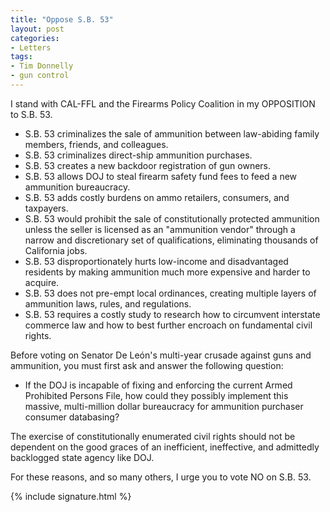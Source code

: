 ```yaml
---
title: "Oppose S.B. 53"
layout: post
categories:
- Letters
tags:
- Tim Donnelly
- gun control
---
```


I stand with CAL-FFL and the Firearms Policy Coalition in my OPPOSITION to S.B. 53.

- S.B. 53 criminalizes the sale of ammunition between law-abiding family members, friends, and colleagues.
- S.B. 53 criminalizes direct-ship ammunition purchases.
- S.B. 53 creates a new backdoor registration of gun owners.
- S.B. 53 allows DOJ to steal firearm safety fund fees to feed a new ammunition bureaucracy.
- S.B. 53 adds costly burdens on ammo retailers, consumers, and taxpayers.
- S.B. 53 would prohibit the sale of constitutionally protected ammunition unless the seller is licensed as an "ammunition vendor" through a narrow and discretionary set of qualifications, eliminating thousands of California jobs.
- S.B. 53 disproportionately hurts low-income and disadvantaged residents by making ammunition much more expensive and harder to acquire.
- S.B. 53 does not pre-empt local ordinances, creating multiple layers of ammunition laws, rules, and regulations.
- S.B. 53 requires a costly study to research how to circumvent interstate commerce law and how to best further encroach on fundamental civil rights.

Before voting on Senator De León's multi-year crusade against guns and ammunition, you must first ask and answer the following question:

- If the DOJ is incapable of fixing and enforcing the current Armed Prohibited Persons File, how could they possibly implement this massive, multi-million dollar bureaucracy for ammunition purchaser consumer databasing?

The exercise of constitutionally enumerated civil rights should not be dependent on the good graces of an inefficient, ineffective, and admittedly backlogged state agency like DOJ.

For these reasons, and so many others, I urge you to vote NO on S.B. 53.

{% include signature.html %}
